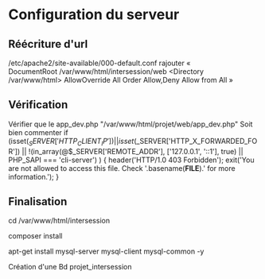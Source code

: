 # Configuration du serveur

## Réécriture d'url
/etc/apache2/site-available/000-default.conf
rajouter «         
	DocumentRoot /var/www/html/intersession/web
        <Directory /var/www/html>
                AllowOverride All
                Order Allow,Deny
                Allow from All
        </Directory>»
        
        
## Vérification
Vérifier que le app_dev.php "/var/www/html/projet/web/app_dev.php"
Soit bien commenter 
if (isset($_SERVER['HTTP_CLIENT_IP'])
    || isset($_SERVER['HTTP_X_FORWARDED_FOR'])
    || !(in_array(@$_SERVER['REMOTE_ADDR'], ['127.0.0.1', '::1'], true) || PHP_SAPI === 'cli-server')
) {
    header('HTTP/1.0 403 Forbidden');
    exit('You are not allowed to access this file. Check '.basename(__FILE__).' for more information.');
}

## Finalisation 

cd /var/www/html/intersession 

composer install

apt-get install mysql-server mysql-client mysql-common -y

Création d'une Bd projet_intersession

